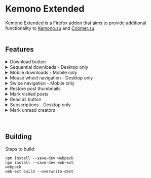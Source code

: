 <h1>Kemono Extended</h1>

Kemono Extended is a Firefox addon that aims to provide additional functionality to [Kemono.su](https://kemono.su) and [Coomer.su](https://coomer.su).<br><br>


<h2>Features</h2>

<details>
   <summary>
      Download button
   </summary>
   The addon adds a download button to every image in a post.<br>
   When clicked it downloads the image in the highest available quality.
</details>
<details>
   <summary>
      Sequential downloads - Desktop only
   </summary>
   Only one downloads is ever active at the same time. <br>
   Images are downloaded in the order that you clicked the download buttons.<br>
   Downloads are handeled in the background so you can leave the site<br>
   and the downloads will continue in the background.
</details>
<details>
   <summary>
      Mobile downloads - Mobile only
   </summary>
   Because of restrictions downloads on mobile devices are not sequential.<br>
   Downloads also dont work in the background.<br>
   This means that you need to stay on the same page until you get the download popup.
</details>
<details>
   <summary>
      Mouse wheel navigation - Desktop only
   </summary>
   Tilt your mouse wheel to navigate across pages.
</details>
<details>
   <summary>
      Swipe navigation - Mobile only
   </summary>
   Swipe on the screen to navigate across pages.
</details>
<details>
   <summary>
      Restore post thumbnails
   </summary>
   When a post doesn't have a thumbnail, the addon tries to get an image<br>
   from the post to set as the thumbnail.<br>
   If the post doesn't contain images, the addon uses the post itself as the thumbnail.<br>
   This is limited to one thumbnail every ~1 second because of rate limiting.
</details>
<details>
   <summary>
      Mark visited posts
   </summary>
   When you open a post it gets marked as "Read".
</details>
<details>
   <summary>
      Read all button
   </summary>
   Adds a "Read all" button to creator pages.<br>
   When pressed it marks every current post as "Seen".<br>
   This can be undone by pressing the button again.
</details>
<details>
   <summary>
      Subscriptions - Desktop only
   </summary>
   When you subscribe to a creator on their creator page, the addon periodically checks if they have new posts.
   If the addon finds new posts, it notifies you with a notification.
</details>
<details>
   <summary>
      Mark unread creators
   </summary>
   The addon marks favourited aritists on your favourites pages if they have new posts.
</details>
<br><br>


<h2>Building</h2>
  
Steps to build:<br>
```
npm install --save-dev webpack
npm install --save-dev web-ext
webpack
web-ext build --overwrite-dest
```
